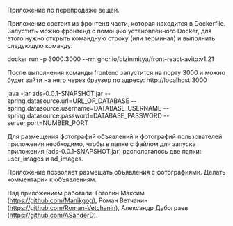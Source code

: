 Приложение по перепродаже вещей.

Приложение состоит из фронтенд части, которая находится в Dockerfile. Запустить можно фронтенд с помощью 
установленного Docker, для этого нужно открыть командную строку (или терминал) и выполнить следующую команду:

docker run -p 3000:3000 --rm ghcr.io/bizinmitya/front-react-avito:v1.21

После выполнения команды frontend запустится на порту 3000 и можно будет зайти на него через браузер 
по адресу: http://localhost:3000

java -jar ads-0.0.1-SNAPSHOT.jar --spring.datasource.url=URL_OF_DATABASE 
--spring.datasource.username=DATABASE_USERNAME 
--spring.datasource.password=DATABASE_PASSWORD 
--server.port=NUMBER_PORT

Для размещения фотографий объявлений и фотографий пользователей приложения необходимо, чтобы в папке с файлом
для запуска приложения (ads-0.0.1-SNAPSHOT.jar) распологалось две папки: user_images и ad_images.

Приложение позволяет размещать объявления с фотографиями. Делать комментарии к объявлениям.

Над приложением работали: Гоголин Максим (https://github.com/Manikgog), Роман Ветчанин (https://github.com/Roman-Vetchanin), Александр Дубограев (https://github.com/ASanderD).
